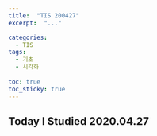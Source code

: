 ```yaml
---
title:  "TIS 200427"
excerpt:  "..."

categories:
  - TIS
tags:
  - 기초
  - 시각화
  
toc: true
toc_sticky: true
---
```


## Today I Studied 2020.04.27
